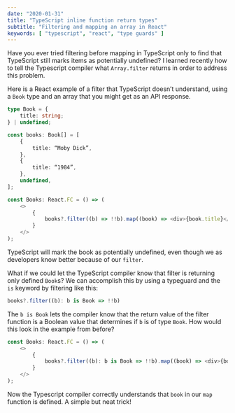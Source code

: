 ```yaml
---
date: "2020-01-31"
title: "TypeScript inline function return types"
subtitle: "Filtering and mapping an array in React"
keywords: [ "typescript", "react", "type guards" ]
---
```


Have you ever tried filtering before mapping in TypeScript only to find that TypeScript still marks items as potentially undefined? I learned recently how to tell the Typescript compiler what `Array.filter` returns in order to address this problem. 

Here is a React example of a filter that TypeScript doesn’t understand, using a `Book` type and an array that you might get as an API response. 

```typescript
type Book = {
    title: string;
} | undefined;

const books: Book[] = [
    {
        title: “Moby Dick”,
    },
    {
        title: “1984”,
    },
    undefined,
];

const Books: React.FC = () => (
    <>
        {
            books?.filter((b) => !!b).map((book) => <div>{book.title}</div>)
        }
    </>
);
```

TypeScript will mark the book as potentially undefined, even though we as developers know better because of our `filter`.

What if we could let the TypeScript compiler know that filter is returning only defined `Book`s?  We can accomplish this by using a typeguard and the `is` keyword by filtering like this:

```typescript
books?.filter((b): b is Book => !!b)
```

The `b is Book` lets the compiler know that the return value of the filter function is a Boolean value that determines if `b` is of type `Book`.  How would this look in the example from before?

```typescript
const Books: React.FC = () => (
    <>
        {
            books?.filter((b): b is Book => !!b).map((book) => <div>{book.title}</div>)
        }
    </>
);
```

Now the Typescript compiler correctly understands that `book` in our `map` function is defined. A simple but neat trick!
